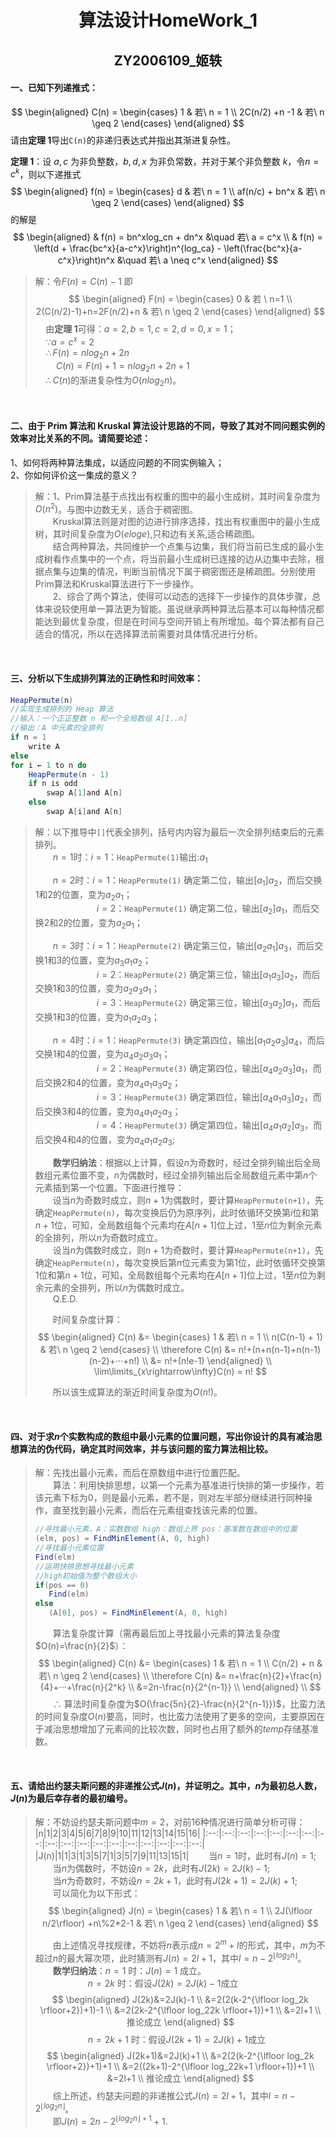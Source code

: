 <script type="text/javascript" src="http://cdn.mathjax.org/mathjax/latest/MathJax.js?config=TeX-AMS-MML_HTMLorMML"></script>
<script type="text/x-mathjax-config">
    MathJax.Hub.Config({ tex2jax: {inlineMath: [['$', '$']]}, messageStyle: "none" });
</script>

# <div align = "center">算法设计HomeWork_1</div>

## <div align = "center">ZY2006109_姬轶</div>

#### 一、已知下列递推式：
$$
\begin{aligned}
C(n) = \begin{cases}
    1 & 若\ n = 1 \\
    2C(n/2) +n -1 & 若\ n \geq 2
\end{cases}
\end{aligned}
$$
请由**定理 1**导出`C(n)`的非递归表达式并指出其渐进复杂性。

**定理 1**：设 $a,c$ 为非负整数，$b,d,x$ 为非负常数，并对于某个非负整数 $k$，令$n=c^k$，则以下递推式
$$
\begin{aligned}
f(n) = \begin{cases}
    d & 若\ n = 1 \\
    af(n/c) + bn^x & 若\ n \geq 2
\end{cases}
\end{aligned}
$$
的解是
$$
\begin{aligned}
    & f(n) = bn^xlog_cn + dn^x &\quad 若\ a = c^x \\
    & f(n) = \left(d + \frac{bc^x}{a-c^x}\right)n^{log_ca} - \left(\frac{bc^x}{a-c^x}\right)n^x &\quad 若\ a \neq c^x
\end{aligned}
$$

> 解：令$F(n)=C(n)-1$
 即
> $$
\begin{aligned}
 F(n) = \begin{cases}
     0 & 若 \ n=1 \\
     2(C(n/2)-1)+n=2F(n/2)+n & 若\ n \geq 2
 \end{cases}
 \end{aligned}
> $$
> $\quad$由**定理 1**可得：$a=2,b=1,c=2,d=0,x=1$；</br>
$\quad\because a=c^x=2$</br>
$\quad\therefore F\left(n\right)=nlog_2n+2n$</br>
$\quad\quad C\left(n\right)=F\left(n\right)+1=nlog_2n+2n+1$</br>
$\quad\therefore C(n)$的渐进复杂性为$O(nlog_2n)$。

</br>

#### 二、由于 Prim 算法和 Kruskal 算法设计思路的不同，导致了其对不同问题实例的效率对比关系的不同。请简要论述：
1、如何将两种算法集成，以适应问题的不同实例输入；</br>
2、你如何评价这一集成的意义？
> 解：1、Prim算法基于点找出有权重的图中的最小生成树，其时间复杂度为$O(n^2)$。与图中边数无关，适合于稠密图。</br>
> &emsp;&emsp;Kruskal算法则是对图的边进行排序选择，找出有权重图中的最小生成树，其时间复杂度为$O(eloge)$,只和边有关系,适合稀疏图。</br>
> &emsp;&emsp;结合两种算法，共同维护一个点集与边集，我们将当前已生成的最小生成树看作点集中的一个点，将当前最小生成树已连接的边从边集中去除，根据点集与边集的情况，判断当前情况下属于稠密图还是稀疏图。分别使用Prim算法和Kruskal算法进行下一步操作。</br>
> &emsp;&emsp;2、综合了两个算法，使得可以动态的选择下一步操作的具体步骤，总体来说较使用单一算法更为智能。虽说继承两种算法后基本可以每种情况都能达到最优复杂度，但是在时间与空间开销上有所增加。每个算法都有自己适合的情况，所以在选择算法前需要对具体情况进行分析。

</br>

#### 三、分析以下生成排列算法的正确性和时间效率：
```java
HeapPermute(n)
//实现生成排列的 Heap 算法
//输入：一个正正整数 n 和一个全局数组 A[1..n]
//输出：A 中元素的全排列
if n = 1
    write A
else
for i ← 1 to n do
    HeapPermute(n - 1)
    if n is odd
        swap A[1]and A[n]
    else 
        swap A[i]and A[n]
```
> 解：以下推导中`[]`代表全排列，括号内内容为最后一次全排列结束后的元素排列。</br>
> &emsp;&emsp;$n=1$时：$i=1$：`HeapPermute(1)`输出:$a_1$
> 
> &emsp;&emsp;$n=2$时：$i=1$：`HeapPermute(1)` 确定第二位，输出$[a_1]a_2$，而后交换1和2的位置，变为$a_2a_1$；</br>
> &emsp;&emsp;&emsp;&emsp;&emsp;&emsp;&emsp;$i=2$：`HeapPermute(1)` 确定第二位，输出$[a_2]a_1$，而后交换2和2的位置，变为$a_2a_1$；
> 
> &emsp;&emsp;$n=3$时：$i=1$：`HeapPermute(2)` 确定第三位，输出$[a_2a_1]a_3$，而后交换1和3的位置，变为$a_3a_1a_2$；</br>
> &emsp;&emsp;&emsp;&emsp;&emsp;&emsp;&emsp;$i=2$：`HeapPermute(2)` 确定第三位，输出$[a_1a_3]a_2$，而后交换1和3的位置，变为$a_2a_3a_1$；</br>
> &emsp;&emsp;&emsp;&emsp;&emsp;&emsp;&emsp;$i=3$：`HeapPermute(2)` 确定第三位，输出$[a_3a_2]a_1$，而后交换1和3的位置，变为$a_1a_2a_3$；
>
> &emsp;&emsp;$n=4$时：$i=1$：`HeapPermute(3)` 确定第四位，输出$[a_1a_2a_3]a_4$，而后交换1和4的位置，变为$a_4a_2a_3a_1$；</br>
> &emsp;&emsp;&emsp;&emsp;&emsp;&emsp;&emsp;$i=2$：`HeapPermute(3)` 确定第四位，输出$[a_4a_2a_3]a_1$，而后交换2和4的位置，变为$a_4a_1a_3a_2$；</br>
> &emsp;&emsp;&emsp;&emsp;&emsp;&emsp;&emsp;$i=3$：`HeapPermute(3)` 确定第四位，输出$[a_4a_1a_3]a_2$，而后交换3和4的位置，变为$a_4a_1a_2a_3$；</br>
> &emsp;&emsp;&emsp;&emsp;&emsp;&emsp;&emsp;$i=4$：`HeapPermute(3)` 确定第四位，输出$[a_4a_1a_2]a_3$，而后交换4和4的位置，变为$a_4a_1a_2a_3$;
> 
> &emsp;&emsp;**数学归纳法**：根据以上计算，假设$n$为奇数时，经过全排列输出后全局数组元素位置不变，$n$为偶数时，经过全排列输出后全局数组元素中第$n$个元素插到第一个位置。下面进行推导：</br>
> &emsp;&emsp;设当$n$为奇数时成立，则$n+1$为偶数时，要计算`HeapPermute(n+1)`，先确定`HeapPermute(n)`，每次变换后仍为原序列，此时依循环交换第$i$位和第$n+1$位，可知，全局数组每个元素均在$A[n+1]$位上过，$1$至$n$位为剩余元素的全排列，所以$n$为奇数时成立。</br>
> &emsp;&emsp;设当$n$为偶数时成立，则$n+1$为奇数时，要计算`HeapPermute(n+1)`，先确定`HeapPermute(n)`，每次变换后第$n$位元素变为第$1$位，此时依循环交换第$1$位和第$n+1$位，可知，全局数组每个元素均在$A[n+1]$位上过，$1$至$n$位为剩余元素的全排列，所以$n$为偶数时成立。</br>
> &emsp;&emsp;Q.E.D.</br>
> 
> &emsp;&emsp;时间复杂度计算：
> $$
\begin{aligned}
C(n) &= \begin{cases}
    1 & 若\ n = 1 \\
    n(C(n-1) + 1) & 若\ n \geq 2
\end{cases} \\
\therefore C(n) &= n!+(n+n(n-1)+n(n-1)(n-2)+···+n!) \\
&= n!+(n!e-1) 
\end{aligned} \\
\lim\limits_{x\rightarrow\infty}C(n) = n!
> $$
> 
> &emsp;&emsp;所以该生成算法的渐近时间复杂度为$O(n!)。$

</br>

#### 四、对于求$n$个实数构成的数组中最小元素的位置问题，写出你设计的具有减治思想算法的伪代码，确定其时间效率，并与该问题的蛮力算法相比较。

> 解：先找出最小元素，而后在原数组中进行位置匹配。</br>
> &emsp;&emsp;算法：利用快排思想，以第一个元素为基准进行快排的第一步操作，若该元素下标为0，则是最小元素，若不是，则对左半部分继续进行同种操作，直至找到最小元素，而后在元素组查找该元素的位置。</br>
> ```java
> //寻找最小元素，A：实数数组 high：数组上界 pos：基准数在数组中的位置
> (elm, pos) = FindMinElement(A, 0, high)
> //寻找最小元素位置
> Find(elm)
> //运用快排思想寻找最小元素
> //high初始值为整个数组大小
> if(pos == 0)
>    Find(elm)
>else 
>    (A[0], pos) = FindMinElement(A, 0, high)
> ```
>&emsp;&emsp;算法复杂度计算（需再最后加上寻找最小元素的算法复杂度$O(n)=\frac{n}{2}$）：
> $$
\begin{aligned}
C(n) &= \begin{cases}
    1 & 若\ n = 1 \\
    C(n/2) + n & 若\ n \geq 2
\end{cases} \\
\therefore C(n) &= n+\frac{n}{2}+\frac{n}{4}+···+\frac{n}{2^k} \\
&=2n-\frac{n}{2^{n-1}} \\
\end{aligned} \\
> $$
> &emsp;&emsp;$\therefore$ 算法时间复杂度为$O(\frac{5n}{2}-\frac{n}{2^{n-1}})$，比蛮力法的时间复杂度$O(n)$要高，同时，也比蛮力法使用了更多的空间，主要原因在于减治思想增加了元素间的比较次数，同时也占用了额外的$temp$存储基准数。

</br>

#### 五、请给出约瑟夫斯问题的非递推公式$J(n)$，并证明之。其中，$n$为最初总人数，$J(n)$为最后幸存者的最初编号。
> 解：不妨设约瑟夫斯问题中$m=2$，对前16种情况进行简单分析可得：</br>
> |n|1|2|3|4|5|6|7|8|9|10|11|12|13|14|15|16|
> |:--:|:--:|:--:|:--:|:--:|:--:|:--:|:--:|:--:|:--:|:--:|:--:|:--:|:--:|:--:|:--:|:--:|:--:|
> |J(n)|1|1|3|1|3|5|7|1|3|5|7|9|11|13|15|1|
> &emsp;&emsp;当$n=1$时，此时有$J(n)=1$;</br>
> &emsp;&emsp;当$n$为偶数时，不妨设$n=2k$，此时有$J(2k)=2J(k)-1$;</br>
> &emsp;&emsp;当$n$为奇数时，不妨设$n=2k+1$，此时有$J(2k+1)=2J(k)+1$;</br>
> &emsp;&emsp;可以简化为以下形式：
> $$
\begin{aligned}
J(n) = \begin{cases}
    1 & 若\ n = 1 \\
    2J(\lfloor n/2\rfloor) +n\%2*2-1 & 若\ n \geq 2
\end{cases}
\end{aligned}
> $$
> 
> &emsp;&emsp;由上述情况寻找规律，不妨将$n$表示成$n=2^m+l$的形式，其中，$m$为不超过$n$的最大幂次项，此时猜测有$J(n)=2l+1$，其中$l=n-2^{\lfloor log_2n \rfloor}$。</br>
> &emsp;&emsp;**数学归纳法**：$n=1$ 时：$J(n)=1$ 成立。</br>
> &emsp;&emsp;&emsp;&emsp;&emsp;&emsp;$n=2k$ 时：假设$J(2k)=2J(k)-1$成立</br>
> $$
\begin{aligned}
J(2k)&=2J(k)-1 \\
&=2(2(k-2^{\lfloor log_2k \rfloor+2})+1)-1 \\
&=2(2k-2^{\lfloor log_22k \rfloor+1})+1 \\
&=2l+1 \\
推论成立
\end{aligned}
> $$
> &emsp;&emsp;&emsp;&emsp;&emsp;&emsp;$n=2k+1$ 时：假设$J(2k+1)=2J(k)+1$成立</br>
> $$
\begin{aligned}
J(2k+1)&=2J(k)+1 \\
&=2(2(k-2^{\lfloor log_2k \rfloor+2})+1)+1 \\
&=2((2k+1)-2^{\lfloor log_22k+1 \rfloor+1})+1 \\
&=2l+1 \\
推论成立
\end{aligned}
> $$
> &emsp;&emsp;综上所述，约瑟夫问题的非递推公式$J(n)=2l+1$，其中$l=n-2^{\lfloor log_2n \rfloor}$。</br>
> &emsp;&emsp;即$J(n)=2n-2^{\lfloor log_2n \rfloor+1}+1$.
